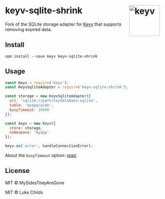 # keyv-sqlite-shrink [<img width="100" align="right" src="https://rawgit.com/lukechilds/keyv/master/media/logo.svg" alt="keyv">](https://github.com/lukechilds/keyv)

Fork of the SQLite storage adapter for [Keyv](https://github.com/lukechilds/keyv) that supports removing expired data.

## Install

```shell
npm install --save keyv keyv-sqlite-shrink
```

## Usage

```js
const Keyv = require('keyv');
const KeyvSqliteAdapter = require('keyv-sqlite-shrink');

const storage = new KeyvSqliteAdapter({
  uri: 'sqlite://path/to/database.sqlite',
  table: 'myappcache',
  busyTimeout: 10000
});

const keyv = new Keyv({
  store: storage,
  namespace: 'myapp'
});

keyv.on('error', handleConnectionError);
```

About the `busyTimeout` option: [read](https://sqlite.org/c3ref/busy_timeout.html).


## License

MIT © MySidesTheyAreGone

MIT © Luke Childs
